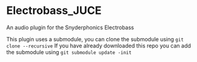 # Electrobass_JUCE
An audio plugin for the Snyderphonics Electrobass

This plugin uses a submodule, you can clone the submodule using 
`git clone --recursive`
If you have already downloaded this repo you can add the submodule using
`git submodule update -init`

